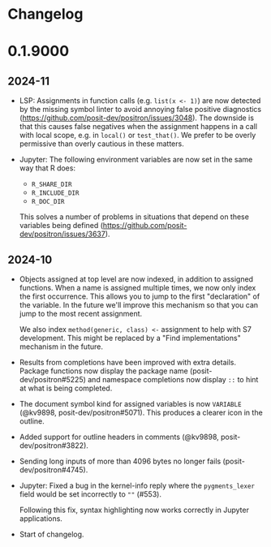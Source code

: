 # Changelog

# 0.1.9000

## 2024-11

- LSP: Assignments in function calls (e.g. `list(x <- 1)`) are now detected by the missing symbol linter to avoid annoying false positive diagnostics (https://github.com/posit-dev/positron/issues/3048). The downside is that this causes false negatives when the assignment happens in a call with local scope, e.g. in `local()` or `test_that()`. We prefer to be overly permissive than overly cautious in these matters.

- Jupyter: The following environment variables are now set in the same way that R does:

  - `R_SHARE_DIR`
  - `R_INCLUDE_DIR`
  - `R_DOC_DIR`

  This solves a number of problems in situations that depend on these variables being defined (https://github.com/posit-dev/positron/issues/3637).

## 2024-10

- Objects assigned at top level are now indexed, in addition to assigned functions. When a name is assigned multiple times, we now only index the first occurrence. This allows you to jump to the first "declaration" of the variable. In the future we'll improve this mechanism so that you can jump to the most recent assignment.

  We also index `method(generic, class) <-` assignment to help with S7 development. This might be replaced by a "Find implementations" mechanism in the future.

- Results from completions have been improved with extra details.
  Package functions now display the package name (posit-dev/positron#5225)
  and namespace completions now display `::` to hint at what is being
  completed.

- The document symbol kind for assigned variables is now `VARIABLE` (@kv9898, posit-dev/positron#5071). This produces a clearer icon in the outline.

- Added support for outline headers in comments (@kv9898, posit-dev/positron#3822).

- Sending long inputs of more than 4096 bytes no longer fails (posit-dev/positron#4745).

- Jupyter: Fixed a bug in the kernel-info reply where the `pygments_lexer` field
  would be set incorrectly to `""` (#553).

  Following this fix, syntax highlighting now works correctly in Jupyter applications.


- Start of changelog.
